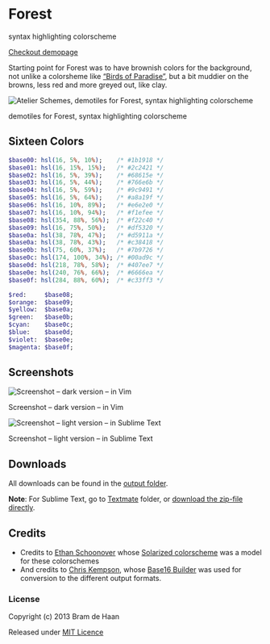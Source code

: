 # Forest

syntax highlighting colorscheme

[Checkout demopage](http://atelierbram.github.io/syntax-highlighting/atelier-schemes/forest)

Starting point for Forest was to have brownish colors for the background, not unlike a colorsheme like [“Birds of Paradise”](http://joebergantine.com/projects/color-schemes/birds-of-paradise/), but a bit muddier on the browns, less red and more greyed out, like clay.

![Atelier Schemes, demotiles for Forest, syntax highlighting colorscheme](http://atelierbram.github.io/syntax-highlighting/assets/img/svg/atelierschemes-demotiles-forest_1200x300.svg)

demotiles for Forest, syntax highlighting colorscheme

## Sixteen Colors

```sass
$base00: hsl(16, 5%, 10%);    /* #1b1918 */
$base01: hsl(16, 15%, 15%);   /* #2c2421 */
$base02: hsl(16, 5%, 39%);    /* #68615e */
$base03: hsl(16, 5%, 44%);    /* #766e6b */
$base04: hsl(16, 5%, 59%);    /* #9c9491 */
$base05: hsl(16, 5%, 64%);    /* #a8a19f */
$base06: hsl(16, 10%, 89%);   /* #e6e2e0 */
$base07: hsl(16, 10%, 94%);   /* #f1efee */
$base08: hsl(354, 88%, 56%);  /* #f22c40 */
$base09: hsl(16, 75%, 50%);   /* #df5320 */
$base0a: hsl(38, 78%, 47%);   /* #d5911a */
$base0a: hsl(38, 78%, 43%);   /* #c38418 */
$base0b: hsl(75, 60%, 37%);   /* #7b9726 */
$base0c: hsl(174, 100%, 34%); /* #00ad9c */
$base0d: hsl(218, 78%, 58%);  /* #407ee7 */
$base0e: hsl(240, 76%, 66%);  /* #6666ea */
$base0f: hsl(284, 88%, 60%);  /* #c33ff3 */

$red:     $base08;
$orange:  $base09;
$yellow:  $base0a;
$green:   $base0b;
$cyan:    $base0c;
$blue:    $base0d;
$violet:  $base0e;
$magenta: $base0f;
```
## Screenshots

![Screenshot – dark version – in Vim](http://atelierbram.github.io/syntax-highlighting/assets/img/forest-dark_vim_640x425.png)

Screenshot – dark version – in Vim

![Screenshot – light version – in Sublime Text](http://atelierbram.github.io/syntax-highlighting/assets/img/forest-light_sublime_640x425.png)

Screenshot – light version – in Sublime Text

## Downloads
All downloads can be found in the [output folder](https://github.com/atelierbram/syntax-highlighting/tree/master/atelier-schemes/output).

**Note**: For Sublime Text, go to [Textmate](https://github.com/atelierbram/syntax-highlighting/tree/master/atelier-schemes/output/textmate) folder, or [download the zip-file directly](https://atelierbram.github.io/syntax-highlighting/atelier-schemes/output/textmate/textmate.zip).

## Credits
* Credits to [Ethan Schoonover](http://ethanschoonover.com/solarized) whose [Solarized colorscheme](http://github.com/altercation/solarized) was a model for these colorschemes
* And credits to [Chris Kempson](http://chriskempson.com), whose [Base16 Builder](https://github.com/chriskempson/base16-builder) was used for conversion to the different output formats.

### License

Copyright (c) 2013 Bram de Haan

Released under [MIT Licence](http://atelierbram.mit-license.org)


